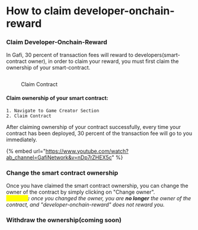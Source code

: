 # How to claim developer-onchain-reward

### Claim Developer-Onchain-Reward

In Gafi, 30 percent of transaction fees will reward to developers(smart-contract owner), in order to claim your reward, you must first claim the ownership of your smart-contract.

<figure><img src="../../.gitbook/assets/claim-game-creator.png" alt=""><figcaption><p>Claim Contract</p></figcaption></figure>

#### Claim ownership of your smart contract:

```
1. Navigate to Game Creator Section
2. Claim Contract
```

After claiming ownership of your contract successfully, every time your contract has been deployed, 30 percent of the transaction fee will go to you immediately.

{% embed url="https://www.youtube.com/watch?ab_channel=GafiNetwork&v=nDp7rZHEX5c" %}

### Change the smart contract ownership

Once you have claimed the smart contract ownership, you can change the owner of the contract by simply clicking on "Change owner".\
_<mark style="color:yellow;">**Warning**</mark>**:** once you changed the owner, you are **no longer** the owner of the contract, and "developer-onchain-reward" does not reward you._

### Withdraw the ownership(coming soon)
